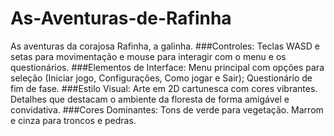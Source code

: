 # As-Aventuras-de-Rafinha
As aventuras da corajosa Rafinha, a galinha.
###Controles:
Teclas WASD e setas  para movimentação e mouse para interagir com o menu e os questionários.
###Elementos de Interface:
Menu principal com opções para seleção (Iniciar jogo, Configurações, Como jogar e Sair);
Questionário de fim de fase.
###Estilo Visual:
Arte em 2D cartunesca com cores vibrantes.
Detalhes que destacam o ambiente da floresta de forma amigável e convidativa.
###Cores Dominantes:
Tons de verde para vegetação.
Marrom e cinza para troncos e pedras.
